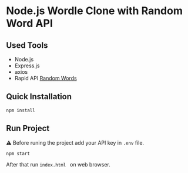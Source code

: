 # Node.js Wordle Clone with Random Word API
 
## Used Tools
- Node.js
- Express.js
- axios
- Rapid API  [Random Words](https://rapidapi.com/sheharyar566/api/random-words5/)

## Quick Installation
```
npm install
```

## Run Project
⚠️ Before runing the project add your API key  in ```.env``` file.
```
npm start
```
After that run ```index.html ``` on web browser.
